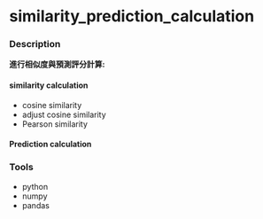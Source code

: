 # similarity_prediction_calculation

### Description 

**進行相似度與預測評分計算:**

#### similarity calculation
* cosine similarity
* adjust cosine similarity
* Pearson similarity

#### Prediction calculation



### Tools
* python
* numpy
* pandas
 
  
